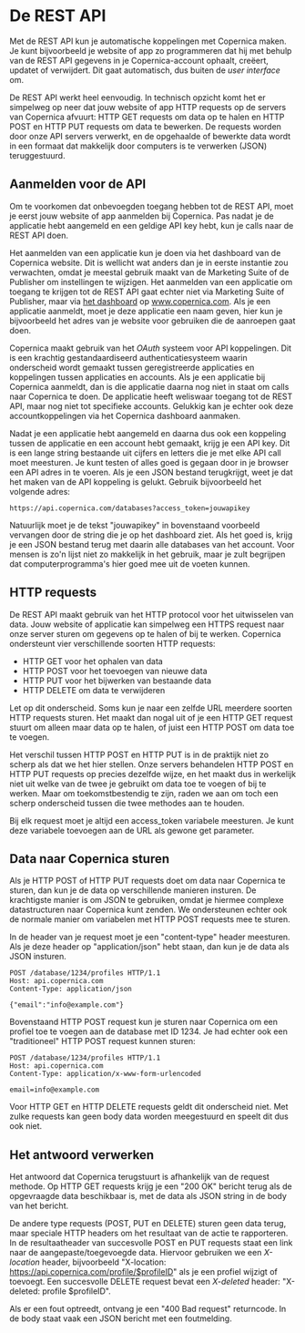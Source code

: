 # De REST API

Met de REST API kun je automatische koppelingen met Copernica maken. Je kunt
bijvoorbeeld je website of app zo programmeren dat hij met behulp van de REST
API gegevens in je Copernica-account ophaalt, creëert, updatet of verwijdert.
Dit gaat automatisch, dus buiten de *user interface* om.

De REST API werkt heel eenvoudig. In technisch opzicht komt het er simpelweg
op neer dat jouw website of app HTTP requests op de servers van Copernica 
afvuurt: HTTP GET requests om data op te halen en HTTP POST en HTTP PUT requests 
om data te bewerken. De requests worden door onze API servers verwerkt, en de 
opgehaalde of bewerkte data wordt in een formaat dat makkelijk door computers 
is te verwerken (JSON) teruggestuurd.


## Aanmelden voor de API

Om te voorkomen dat onbevoegden toegang hebben tot de REST API, moet je eerst
jouw website of app aanmelden bij Copernica. Pas nadat je de applicatie hebt
aangemeld en een geldige API key hebt, kun je calls naar de REST API doen.

Het aanmelden van een applicatie kun je doen via het dashboard van de Copernica
website. Dit is wellicht wat anders dan je in eerste instantie zou verwachten,
omdat je meestal gebruik maakt van de Marketing Suite of de Publisher om 
instellingen te wijzigen. Het aanmelden van een applicatie om toegang te krijgen
tot de REST API gaat echter niet via Marketing Suite of Publisher, maar via 
[het dashboard](/nl/applications) op www.copernica.com. Als je een applicatie
aanmeldt, moet je deze applicatie een naam geven, hier kun je bijvoorbeeld het
adres van je website voor gebruiken die de aanroepen gaat doen.

Copernica maakt gebruik van het *OAuth* systeem voor API koppelingen. Dit is een
krachtig gestandaardiseerd authenticatiesysteem waarin onderscheid wordt gemaakt
tussen geregistreerde applicaties en koppelingen tussen applicaties en accounts. 
Als je een applicatie bij Copernica aanmeldt, dan is die applicatie daarna
nog niet in staat om calls naar Copernica te doen. De applicatie heeft weliswaar 
toegang tot de REST API, maar nog niet tot specifieke accounts. Gelukkig kan je 
echter ook deze accountkoppelingen via het Copernica dashboard aanmaken.

Nadat je een applicatie hebt aangemeld en daarna dus ook een koppeling tussen 
de applicatie en een account hebt gemaakt, krijg je een API key. Dit is een 
lange string bestaande uit cijfers en letters die je met elke API call moet 
meesturen. Je kunt testen of alles goed is gegaan door in je browser een API 
adres in te voeren. Als je een JSON bestand terugkrijgt, weet je dat het maken 
van de API koppeling is gelukt. Gebruik bijvoorbeeld het volgende adres:

`https://api.copernica.com/databases?access_token=jouwapikey`

Natuurlijk moet je de tekst "jouwapikey" in bovenstaand voorbeeld vervangen
door de string die je op het dashboard ziet. Als het goed is, krijg je een JSON
bestand terug met daarin alle databases van het account. Voor mensen is
zo'n lijst niet zo makkelijk in het gebruik, maar je zult begrijpen dat 
computerprogramma's hier goed mee uit de voeten kunnen.


## HTTP requests

De REST API maakt gebruik van het HTTP protocol voor het uitwisselen van data.
Jouw website of applicatie kan simpelweg een HTTPS request naar onze server
sturen om gegevens op te halen of bij te werken. Copernica ondersteunt vier
verschillende soorten HTTP requests:

* HTTP GET voor het ophalen van data
* HTTP POST voor het toevoegen van nieuwe data
* HTTP PUT voor het bijwerken van bestaande data
* HTTP DELETE om data te verwijderen

Let op dit onderscheid. Soms kun je naar een zelfde URL meerdere soorten HTTP
requests sturen. Het maakt dan nogal uit of je een HTTP GET request stuurt om
alleen maar data op te halen, of juist een HTTP POST om data toe te voegen.

Het verschil tussen HTTP POST en HTTP PUT is in de praktijk niet zo scherp
als dat we het hier stellen. Onze servers behandelen HTTP POST en HTTP PUT 
requests op precies dezelfde wijze, en het maakt dus in werkelijk niet uit 
welke van de twee je gebruikt om data toe te voegen of bij te werken. Maar om
toekomstbestendig te zijn, raden we aan om toch een scherp onderscheid tussen
die twee methodes aan te houden.

Bij elk request moet je altijd een access_token variabele meesturen. Je kunt
deze variabele toevoegen aan de URL als gewone get parameter.


## Data naar Copernica sturen

Als je HTTP POST of HTTP PUT requests doet om data naar Copernica te sturen,
dan kun je de data op verschillende manieren insturen. De krachtigste manier 
is om JSON te gebruiken, omdat je hiermee complexe datastructuren naar 
Copernica kunt zenden. We ondersteunen echter ook de normale manier om 
variabelen met HTTP POST requests mee te sturen.

In de header van je request moet je een "content-type" header meesturen. Als
je deze header op "application/json" hebt staan, dan kun je de data als JSON 
insturen.

    POST /database/1234/profiles HTTP/1.1
    Host: api.copernica.com
    Content-Type: application/json
    
    {"email":"info@example.com"}

Bovenstaand HTTP POST request kun je sturen naar Copernica om een profiel
toe te voegen aan de database met ID 1234. Je had echter ook een "traditioneel"
HTTP POST request kunnen sturen:

    POST /database/1234/profiles HTTP/1.1
    Host: api.copernica.com
    Content-Type: application/x-www-form-urlencoded
    
    email=info@example.com

Voor HTTP GET en HTTP DELETE requests geldt dit onderscheid niet. Met zulke 
requests kan geen body data worden meegestuurd en speelt dit dus ook niet.


## Het antwoord verwerken

Het antwoord dat Copernica terugstuurt is afhankelijk van de request methode.
Op HTTP GET requests krijg je een "200 OK" bericht terug als de opgevraagde 
data beschikbaar is, met de data als JSON string in de body van het bericht.

De andere type requests (POST, PUT en DELETE) sturen geen data terug, maar 
speciale HTTP headers om het resultaat van de actie te rapporteren. In de 
resultaatheader van succesvolle POST en PUT requests staat een link naar de 
aangepaste/toegevoegde data. Hiervoor gebruiken we een *X-location* header,
bijvoorbeeld "X-location: https://api.copernica.com/profile/$profileID" als 
je een profiel wijzigt of toevoegt. Een succesvolle DELETE request bevat een
*X-deleted* header: "X-deleted: profile $profileID".

Als er een fout optreedt, ontvang je een "400 Bad request" returncode. In de
body staat vaak een JSON bericht met een foutmelding.

